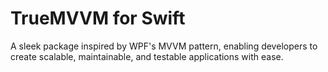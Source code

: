 # TrueMVVM for Swift
A sleek package inspired by WPF's MVVM pattern, enabling developers to create scalable, maintainable, and testable applications with ease.
